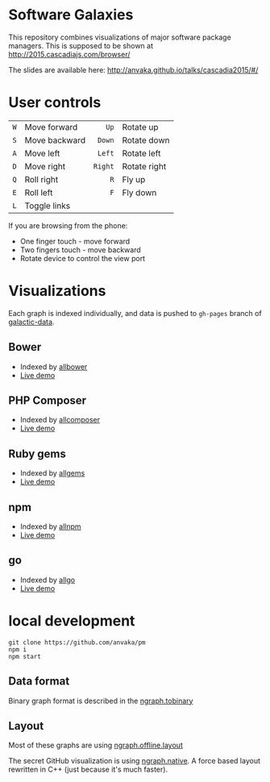 # Software Galaxies

This repository combines visualizations of major software package managers.
This is supposed to be shown at http://2015.cascadiajs.com/browser/

The slides are available here: http://anvaka.github.io/talks/cascadia2015/#/

# User controls

|    |    |    |   |
|---:|:---|---:|---|
| `W`  | Move forward  | `Up` |Rotate up|
| `S`  | Move backward  | `Down`  |Rotate down |
| `A`  | Move left  |`Left`|Rotate left|
| `D`  | Move right  |`Right` | Rotate right|
| `Q`  | Roll right  |`R` | Fly up|
| `E`  | Roll left  |`F` | Fly down|
| `L`  | Toggle links  | | |

If you are browsing from the phone:

* One finger touch - move forward
* Two fingers touch - move backward
* Rotate device to control the view port

# Visualizations

Each graph is indexed individually, and data is pushed to `gh-pages` branch
of [galactic-data](https://github.com/anvaka/galactic-data).

## Bower

* Indexed by [allbower](https://github.com/anvaka/allbower)
* [Live demo](http://anvaka.github.io/pm/#/galaxy/bower?l=1)

## PHP Composer

* Indexed by [allcomposer](https://github.com/anvaka/allcomposer)
* [Live demo](http://anvaka.github.io/pm/#/galaxy/composer?l=1)

## Ruby gems

* Indexed by [allgems](https://github.com/anvaka/allgems)
* [Live demo](http://anvaka.github.io/pm/#/galaxy/rubygems?l=1)

## npm

* Indexed by [allnpm](https://github.com/anvaka/allnpm)
* [Live demo](http://anvaka.github.io/pm/#/galaxy/npm?l=1)

## go

* Indexed by [allgo](https://github.com/anvaka/allgo)
* [Live demo](http://anvaka.github.io/pm/#/galaxy/gosearch?l=1)

# local development

```
git clone https://github.com/anvaka/pm
npm i
npm start
```

## Data format

Binary graph format is described in the [ngraph.tobinary](https://github.com/anvaka/ngraph.tobinary#ngraphtobinary)

## Layout

Most of these graphs are using [ngraph.offline.layout](https://github.com/anvaka/ngraph.offline.layout)

The secret GitHub visualization is using [ngraph.native](https://github.com/anvaka/ngraph.native).
A force based layout rewritten in C++ (just because it's much faster).
